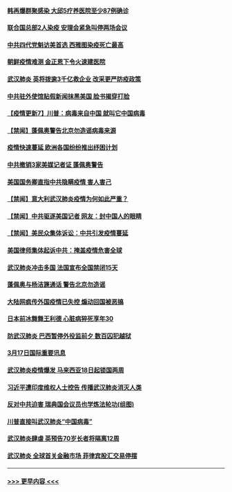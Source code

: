 #### [韩再爆群聚感染 大邱5疗养医院至少87例确诊](../pages/prog202/a102802065.md?t=03181432) 
#### [联合国总部2人染疫 安理会紧急叫停两场会议](../pages/prog202/a102802101.md?t=03181432) 
#### [中共四代党魁访美首选 西雅图染疫死亡最高](../pages/prog202/a102802001.md?t=03181432) 
#### [朝鲜疫情难测 金正恩下令火速建医院](../pages/prog202/a102802030.md?t=03181432) 
#### [武汉肺炎 英将拨逾3千亿救企业 改采更严防疫政策](../pages/prog202/a102802014.md?t=03181432) 
#### [中共驻外使馆贴假新闻抹黑美国 脸书揭穿打脸](../pages/prog202/a102801817.md?t=03181432) 
#### [【疫情更新7】川普：病毒来自中国 就叫它中国病毒](../pages/prog202/a102801131.md?t=03181432) 
#### [【禁闻】蓬佩奥警告北京勿造谣病毒来源](../pages/prog202/a102801905.md?t=03181432) 
#### [疫情快速蔓延 欧洲各国纷纷推出纾困计划](../pages/prog202/a102801885.md?t=03181432) 
#### [中共撤销3家美媒记者证 蓬佩奥警告](../pages/prog202/a102801872.md?t=03181432) 
#### [美国国务卿直指中共隐瞒疫情 害人害己](../pages/prog202/a102801874.md?t=03181432) 
#### [【禁闻】意大利武汉肺炎疫情为何如此严重？](../pages/prog202/a102801822.md?t=03181432) 
#### [【禁闻】中共驱逐美国记者 网友：封中国人的眼睛](../pages/prog202/a102801807.md?t=03181432) 
#### [【禁闻】美民众集体诉讼：中共引发疫情蔓延](../pages/prog202/a102801799.md?t=03181432) 
#### [美国律师集体起诉中共：掩盖疫情危害全球](../pages/prog202/a102801671.md?t=03181432) 
#### [武汉肺炎冲击多国 法国宣布全国禁闭15天](../pages/prog202/a102801654.md?t=03181432) 
#### [蓬佩奥与杨洁篪通话 警告北京勿造谣](../pages/prog202/a102801646.md?t=03181432) 
#### [大陆网疯传外国疫情已失控 煽动回国被恶搞](../pages/prog202/a102801480.md?t=03181432) 
#### [日本前冰舞舞王利德 心脏病猝死享年30](../pages/prog202/a102801444.md?t=03181432) 
#### [防武汉肺炎 巴西暂停外役监前夕 数百囚犯越狱](../pages/prog202/a102801374.md?t=03181432) 
#### [3月17日国际重要讯息](../pages/prog202/a102801383.md?t=03181432) 
#### [武汉肺炎疫情爆发 马来西亚18日起锁国两周](../pages/prog202/a102801262.md?t=03181432) 
#### [习近平遭印度维权人士控告 传播武汉肺炎消灭人类](../pages/prog202/a102801343.md?t=03181432) 
#### [反对中共迫害 瑞典国会议员也学炼法轮功(组图)](../pages/prog202/a102801315.md?t=03181432) 
#### [川普直接叫武汉肺炎“中国病毒”](../pages/prog202/a102801246.md?t=03181432) 
#### [武汉肺炎肆虐 英预告70岁长者将隔离12周](../pages/prog202/a102800747.md?t=03181432) 
#### [武汉肺炎 全球首关金融市场 菲律宾股汇交易停摆](../pages/prog202/a102801222.md?t=03181432) 

----
#### [ >>> 更早内容 <<< ](../indexes/prog202-earlier.md)
